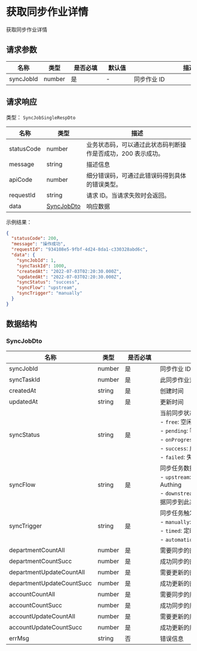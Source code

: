 # 获取同步作业详情

<!--
  警告⚠️：
  不要直接修改该文档，
  https://github.com/Authing/authing-docs-factory
  使用该项目进行生成
-->

<LastUpdated />

获取同步作业详情

## 请求参数

| 名称 | 类型 | <div style="width:80px">是否必填</div> | <div style="width:60px">默认值</div> | <div style="width:300px">描述</div> | <div style="width:200px">示例值</div> |
| ---- | ---- | ---- | ---- | ---- | ---- |
 | syncJobId | number  | 是 | - | 同步作业 ID  | `1` |



  
## 请求响应

类型： `SyncJobSingleRespDto`

| 名称 | 类型 | 描述 |
| ---- | ---- | ---- |
| statusCode | number | 业务状态码，可以通过此状态码判断操作是否成功，200 表示成功。 |
| message | string | 描述信息 |
| apiCode | number | 细分错误码，可通过此错误码得到具体的错误类型。 |
| requestId | string | 请求 ID。当请求失败时会返回。 |
| data | <a href="#SyncJobDto">SyncJobDto</a> | 响应数据 |



示例结果：

```json
{
  "statusCode": 200,
  "message": "操作成功",
  "requestId": "934108e5-9fbf-4d24-8da1-c330328abd6c",
  "data": {
    "syncJobId": 1,
    "syncTaskId": 1000,
    "createdAt": "2022-07-03T02:20:30.000Z",
    "updatedAt": "2022-07-03T02:20:30.000Z",
    "syncStatus": "success",
    "syncFlow": "upstream",
    "syncTrigger": "manually"
  }
}
```

## 数据结构


### <a id="SyncJobDto"></a> SyncJobDto

| 名称 | 类型 | <div style="width:80px">是否必填</div> | <div style="width:300px">描述</div> | <div style="width:200px">示例值</div> |
| ---- |  ---- | ---- | ---- | ---- |
| syncJobId | number | 是 | 同步作业 ID   |  `1` |
| syncTaskId | number | 是 | 此同步作业对应的同步任务 ID   |  `1000` |
| createdAt | string | 是 | 创建时间   |  `2022-07-03T02:20:30.000Z` |
| updatedAt | string | 是 | 更新时间   |  `2022-07-03T02:20:30.000Z` |
| syncStatus | string | 是 | 当前同步状态:<br>- `free`: 空闲状态，从未执行<br>- `pending`: 等待系统执行<br>- `onProgress`: 正在执行<br>- `success`: 成功<br>- `failed`: 失败<br>       | free |
| syncFlow | string | 是 | 同步任务数据流向：<br>- `upstream`: 作为上游，将数据同步到 Authing<br>- `downstream`: 作为下游，将 Authing 数据同步到此系统<br>       | upstream |
| syncTrigger | string | 是 | 同步任务触发类型：<br>- `manually`: 手动触发执行<br>- `timed`: 定时触发<br>- `automatic`: 根据事件自动触发<br>   | manually |
| departmentCountAll | number | 是 | 需要同步的部门个数   |  |
| departmentCountSucc | number | 是 | 成功同步的部门个数   |  |
| departmentUpdateCountAll | number | 是 | 需要更新的部门个数   |  |
| departmentUpdateCountSucc | number | 是 | 成功更新的部门个数   |  |
| accountCountAll | number | 是 | 需要同步的用户个数   |  |
| accountCountSucc | number | 是 | 成功同步的用户个数   |  |
| accountUpdateCountAll | number | 是 | 需要更新的用户个数   |  |
| accountUpdateCountSucc | number | 是 | 成功更新的用户个数   |  |
| errMsg | string | 否 | 错误信息   |  |


